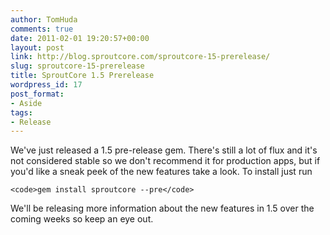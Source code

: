 ```yaml
---
author: TomHuda
comments: true
date: 2011-02-01 19:20:57+00:00
layout: post
link: http://blog.sproutcore.com/sproutcore-15-prerelease/
slug: sproutcore-15-prerelease
title: SproutCore 1.5 Prerelease
wordpress_id: 17
post_format:
- Aside
tags:
- Release
---
```


We've just released a 1.5 pre-release gem. There's still a lot of flux and it's not considered stable so we don't recommend it for production apps, but if you'd like a sneak peek of the new features take a look. To install just run



    
    <code>gem install sproutcore --pre</code>




We'll be releasing more information about the new features in 1.5 over the coming weeks so keep an eye out.

